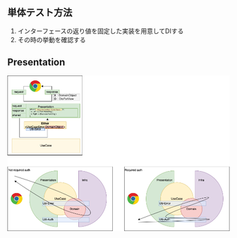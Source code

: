 ## 単体テスト方法

1. インターフェースの返り値を固定した実装を用意してDIする
2. その時の挙動を確認する

## Presentation

![](./presentation.drawio.png)
